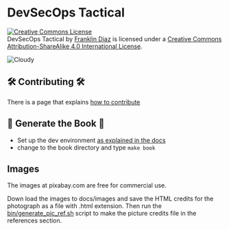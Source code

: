 # DevSecOps Tactical

<a rel="license" href="http://creativecommons.org/licenses/by-sa/4.0/"><img alt="Creative Commons License" style="border-width:0" src="https://i.creativecommons.org/l/by-sa/4.0/80x15.png" /></a><br /><span xmlns:dct="http://purl.org/dc/terms/" href="http://purl.org/dc/dcmitype/Text" property="dct:title" rel="dct:type">DevSecOps Tactical</span> by <a xmlns:cc="http://creativecommons.org/ns#" href="https://github.com/thedevilsvoice/devsecops_tactical_book" property="cc:attributionName" rel="cc:attributionURL">Franklin Diaz</a> is licensed under a <a rel="license" href="http://creativecommons.org/licenses/by-sa/4.0/">Creative Commons Attribution-ShareAlike 4.0 International License</a>.

![Cloudy](https://github.com/thedevilsvoice/devsecops_tactical_book/blob/main/images/sky-690293_1920.jpg)


## :hammer_and_wrench: Contributing :hammer_and_wrench:

There is a page that explains [how to contribute](CONTRIBUTING.md)

## :blue_book: Generate the Book :orange_book:

- Set up the dev environment [as explained in the docs](docs/nix.md)
- change to the book directory and type `make book`

## Images

The images at pixabay.com are free for commercial use.

Down load the images to docs/images and save the HTML credits
for the photograph as a file with .html extension. Then run the
[bin/generate_pic_ref.sh](bin/generate_pic_ref.sh) script to make the picture credits file
in the references section.
